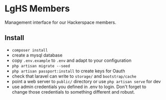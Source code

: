 # LgHS Members

Management interface for our Hackerspace members.

## Install

  * `composer install`
  * create a mysql database
  * copy `.env.example` to `.env` and adapt to your configuration
  * `php artisan migrate --seed`
  * `php artisan passport:install` to create keys for Oauth
  * check that laravel can write to `storage/` and `bootstrap/cache`
  * point a web server to `public/` directory or use `php artisan serve` for dev
  * use admin credentials you defined in .env to login. Don't forget to 
    change those credentials to something different and robust.
